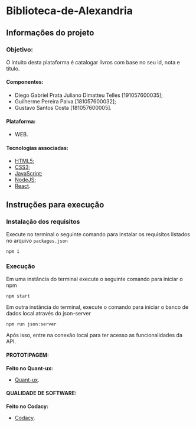 # Biblioteca-de-Alexandria

## Informações do projeto

### Objetivo:

O intuito desta plataforma é catalogar livros com base no seu id, nota e título.

#### Componentes:

  - Diego Gabriel Prata Juliano Dimatteu Telles [191057600035];
  - Guilherme Pereira Paiva [181057600032];
  - Gustavo Santos Costa [181057600005].

#### Plataforma: 
  
  - WEB.

#### Tecnologias associadas:

  - [HTML5](https://html5.org/);
  - [CSS3](https://www.w3.org/Style/CSS/Overview.en.html);
  - [JavaScript](https://www.javascript.com/);
  - [NodeJS](https://nodejs.org/en/);
  - [React](https://pt-br.reactjs.org/).

## Instruções para execução

### Instalação dos requisitos
Execute no terminal o seguinte comando para instalar os requisitos listados no arquivo ```packages.json```
```
npm i
```
### Execução
Em uma instância do terminal execute o seguinte comando para iniciar o npm
```
npm start
```
Em outra instância do terminal, execute o comando para iniciar o banco de dados local através do json-server
```
npm run json:server
```

Após isso, entre na conexão local para ter acesso as funcionalidades da API.



#### PROTOTIPAGEM:
**Feito no Quant-ux:**
  - [Quant-ux](https://www.quant-ux.com/#/test.html?h=a2aa10apmfyEKmhon9NkZhyewla3umMLyrAsZnAcKn2wyfSjS6aoHOd6vA7O).

#### QUALIDADE DE SOFTWARE:
**Feito no Codacy:**
  - [Codacy](https://app.codacy.com/gh/Gustavo274/Biblioteca-de-Alexandria/dashboard?branch=master).
